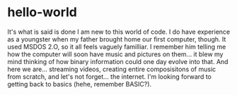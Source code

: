 # hello-world
It's what is said is done
I am new to this world of code. I do have experience as a youngster when my father brought home our first computer, though. It used MSDOS 2.O, so it all feels vaguely familliar. I remember him telling me how the computer will soon have music and pictures on them... it blew my mind thinking of how binary information could one day evolve into that. And here we are... streaming videos, creating entire composisitons of music from scratch, and let's not forget... the internet. I'm looking forward to getting back to basics (hehe, remember BASIC?). 
